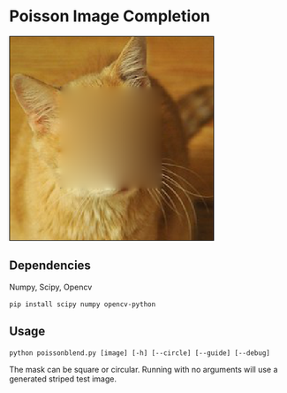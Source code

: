 # Poisson Image Completion

![cat](catpatch.png)

## Dependencies
Numpy, Scipy, Opencv
```
pip install scipy numpy opencv-python
```

## Usage
```
python poissonblend.py [image] [-h] [--circle] [--guide] [--debug]
```
The mask can be square or circular. Running with no arguments will use a generated striped test image.
